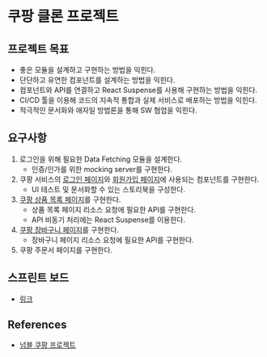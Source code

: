 # 쿠팡 클론 프로젝트

## 프로젝트 목표
- 좋은 모듈을 설계하고 구현하는 방법을 익힌다.
- 단단하고 유연한 컴포넌트를 설계하는 방법을 익힌다.
- 컴포넌트와 API를 연결하고 React Suspense를 사용해 구현하는 방법을 익힌다.
- CI/CD 툴을 이용해 코드의 지속적 통합과 실제 서비스로 배포하는 방법을 익힌다.
- 적극적인 문서화와 애자일 방법론을 통해 SW 협업을 익힌다.

## 요구사항
1. 로그인을 위해 필요한 Data Fetching 모듈을 설계한다.
    - 인증/인가를 위한 mocking server를 구현한다.
2. 쿠팡 서비스의 [로그인 페이지](https://login.coupang.com/login/login.pang)와 [회원가입 페이지](https://login.coupang.com/login/memberJoinFrm.pang)에 사용되는 컴포넌트를 구현한다.
    - UI 테스트 및 문서화할 수 있는 스토리북을 구성한다.
3. [쿠팡 상품 목록 페이지](https://www.coupang.com/np/categories/194284)를 구현한다.
    - 상품 목록 페이지 리소스 요청에 필요한 API를 구현한다.
    - API 비동기 처리에는 React Suspense를 이용한다.
4. [쿠팡 장바구니 페이지](https://cart.coupang.com/cartView.pang)를 구현한다.
    - 장바구니 페이지 리소스 요청에 필요한 API를 구현한다.
5. 쿠팡 주문서 페이지를 구현한다.
  
## 스프린트 보드
- [링크](https://near-earthworm-ccc.notion.site/Gom-Yang-287d0b3a552145f2b30ecebde73d3136)

## References
- [넘블 쿠팡 프로젝트](https://www.numble.it/84b74183-c72e-4502-91c9-e41fbf0aa7aa)